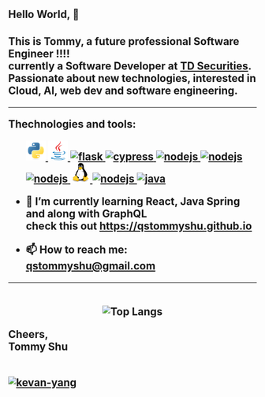<h2> Hello World, 👋 <h2>

<p>This is Tommy, a future professional Software Engineer !!!! 
  <br>
<!--   currently a third year student in computer science McMaster.  -->
  currently a Software Developer at <a href="https://www.tdsecurities.com/ca/en" target="#">TD Securities</a>.
  <br>
  Passionate about new technologies, interested in Cloud, AI, web dev and software engineering.

------------------------------------
  Thechnologies and tools:
  <ul>
     <a href="https://www.python.org" target="#"> <img src="https://raw.githubusercontent.com/devicons/devicon/master/icons/python/python-original.svg" alt="python" width="40" height="40"/> </a>
  <a href="https://www.java.com" target="#"> <img src="https://raw.githubusercontent.com/devicons/devicon/master/icons/java/java-original.svg" alt="java" width="40" height="40"/> </a> 
  <a href="https://flask.palletsprojects.com/en/2.0.x/" target="#"> <img src="https://www.vectorlogo.zone/logos/pocoo_flask/pocoo_flask-ar21.svg" alt="flask" width="80" height="40"/> </a>
  <a href="https://www.cypress.io/" target="#"> <img src="https://github.com/simple-icons/simple-icons/blob/master/icons/cypress.svg" alt="cypress" width="40" height="40"/> </a>
  <a href="https://nodejs.org/en/" target="#"> <img src="https://www.vectorlogo.zone/logos/nodejs/nodejs-horizontal.svg" alt="nodejs" width="100" height="40"/> </a>
  <a href="https://reactjs.org/" target="#"> <img src="https://www.vectorlogo.zone/logos/reactjs/reactjs-icon.svg" alt="nodejs" width="40" height="40"/> </a>
  <a href="https://git-scm.com/" target="#"> <img src="https://www.vectorlogo.zone/logos/git-scm/git-scm-ar21.svg" alt="nodejs" width="80" height="40"/> </a>
  <a href="https://www.linux.org/" target="_blank"> <img src="https://raw.githubusercontent.com/devicons/devicon/master/icons/linux/linux-original.svg" alt="linux" width="40" height="40"/> </a> 
  <a href="https://www.mysql.com/" target="#"> <img src="https://www.vectorlogo.zone/logos/mysql/mysql-horizontal.svg" alt="nodejs" width="80" height="40"/> </a>
  <a href="https://aws.amazon.com/" target="#"> <img src="https://github.com/simple-icons/simple-icons/blob/master/icons/amazonaws.svg" alt="java" width="40" height="40"/> </a> 
    
  </ul>
  
<!--   - 🔭 I’m currently working on ... -->
- 🌱 I’m currently learning React, Java Spring and along with GraphQL
  <br>
  check this out https://qstommyshu.github.io
<!-- - 👯 I’m looking to collaborate on ...
- 🤔 I’m looking for help with ...
- 💬 Ask me about ... -->
- 📫 How to reach me: qstommyshu@gmail.com
<!-- - 😄 Pronouns: ...
- ⚡ Fun fact: ...  -->
  -----------------------------
<!--   📈 My GitHub Stats
 <div align="center">
<img  alt ="qstommyshu's Github Stats"src="https://github-readme-stats.vercel.app/api?username=qstommyshu&show_icons=true&theme=vue">
</div> -->
  <br>
<div align="center">
<img alt ="Top Langs"src="https://github-readme-stats.vercel.app/api/top-langs/?username=qstommyshu&layout=compact&theme=vue">
</div>

 Cheers,
 <br>
 Tommy Shu
 </p>
  <br>
  <a href="https://www.linkedin.com/in/qi-shu/"> <img align="center" src="https://img.icons8.com/color/linkedin" alt="kevan-yang" height="40" width="40" />
